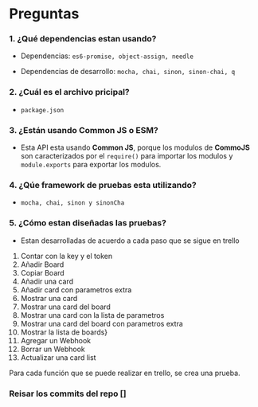 # Preguntas
### 1. ¿Qué dependencias estan usando?
- Dependencias: `es6-promise, object-assign, needle`

- Dependencias de desarrollo: `mocha, chai, sinon, sinon-chai, q`

### 2. ¿Cuál es el archivo pricipal?
- `package.json`

### 3. ¿Están usando Common JS o ESM?
- Esta API esta usando **Common JS**, porque los modulos de  **CommoJS** son caracterizados por el `require()` para importar los modulos y `module.exports` para exportar los modulos. 

### 4. ¿Qúe framework de pruebas esta utilizando?
- `mocha, chai, sinon y sinonCha`

### 5. ¿Cómo estan diseñadas las pruebas?
- Estan desarrolladas de acuerdo a cada paso que se sigue en trello
1. Contar con la key y el token
2. Añadir Board
3. Copiar Board
4. Añadir una card
5. Añadir card con parametros extra
6. Mostrar una card
7. Mostrar una card del board
8. Mostrar una card con la lista de parametros
9. Mostrar una card del board con parametros extra
10. Mostrar la lista de boards}
11. Agregar un Webhook
12. Borrar un Webhook
13. Actualizar una card list

Para cada función que se puede realizar en trello, se crea una prueba. 

### Reisar los commits del repo []